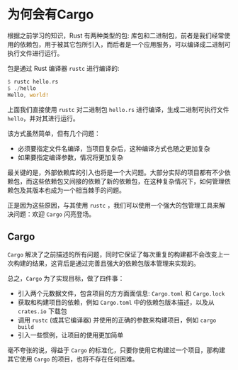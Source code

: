 # 为何会有Cargo
根据之前学习的知识，Rust 有两种类型的包: 库包和二进制包，前者是我们经常使用的依赖包，用于被其它包所引入，而后者是一个应用服务，可以编译成二进制可执行文件进行运行。

包是通过 Rust 编译器 `rustc` 进行编译的:
```rust
$ rustc hello.rs
$ ./hello
Hello, world!
```

上面我们直接使用 `rustc` 对二进制包 `hello.rs` 进行编译，生成二进制可执行文件 `hello`，并对其进行运行。

该方式虽然简单，但有几个问题：

- 必须要指定文件名编译，当项目复杂后，这种编译方式也随之更加复杂
- 如果要指定编译参数，情况将更加复杂

最关键的是，外部依赖库的引入也将是一个大问题。大部分实际的项目都有不少依赖包，而这些依赖包又间接的依赖了新的依赖包，在这种复杂情况下，如何管理依赖包及其版本也成为一个相当棘手的问题。

正是因为这些原因，与其使用 `rustc` ，我们可以使用一个强大的包管理工具来解决问题：欢迎 `Cargo` 闪亮登场。

## Cargo 
`Cargo` 解决了之前描述的所有问题，同时它保证了每次重复的构建都不会改变上一次构建的结果，这背后是通过完善且强大的依赖包版本管理来实现的。

总之，`Cargo` 为了实现目标，做了四件事：

- 引入两个元数据文件，包含项目的方方面面信息: `Cargo.toml` 和 `Cargo.lock`
- 获取和构建项目的依赖，例如 `Cargo.toml` 中的依赖包版本描述，以及从 `crates.io` 下载包
- 调用 `rustc` (或其它编译器) 并使用的正确的参数来构建项目，例如 `cargo build`
- 引入一些惯例，让项目的使用更加简单

毫不夸张的说，得益于 `Cargo` 的标准化，只要你使用它构建过一个项目，那构建其它使用 `Cargo` 的项目，也将不存在任何困难。